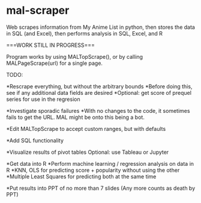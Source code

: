 # mal-scraper
Web scrapes information from My Anime List in python, then stores the data in SQL (and Excel), then performs analysis in SQL, Excel, and R

===WORK STILL IN PROGRESS===

Program works by using MALTopScrape(), or by calling MALPageScrape(url) for a single page.


TODO:

*Rescrape everything, but without the arbitrary bounds
  *Before doing this, see if any additional data fields are desired
  *Optional: get score of prequel series for use in the regresion
  
*Investigate sporadic failures
  *With no changes to the code, it sometimes fails to get the URL. MAL might be onto this being a bot.

*Edit MALTopScrape to accept custom ranges, but with defaults

*Add SQL functionality

*Visualize results of pivot tables
  Optional: use Tableau or Jupyter

*Get data into R
*Perform machine learning / regression analysis on data in R
  *KNN, OLS for predicting score + popularity without using the other
  *Multiple Least Squares for predicting both at the same time
  
*Put results into PPT of no more than 7 slides
  (Any more counts as death by PPT)
 
